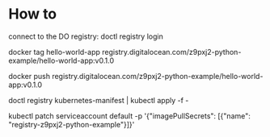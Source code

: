 # How to


connect to the DO registry:
doctl registry login

docker tag hello-world-app registry.digitalocean.com/z9pxj2-python-example/hello-world-app:v0.1.0


docker push registry.digitalocean.com/z9pxj2-python-example/hello-world-app:v0.1.0

doctl registry kubernetes-manifest | kubectl apply -f -

kubectl patch serviceaccount default -p '{"imagePullSecrets": [{"name": "registry-z9pxj2-python-example"}]}'

